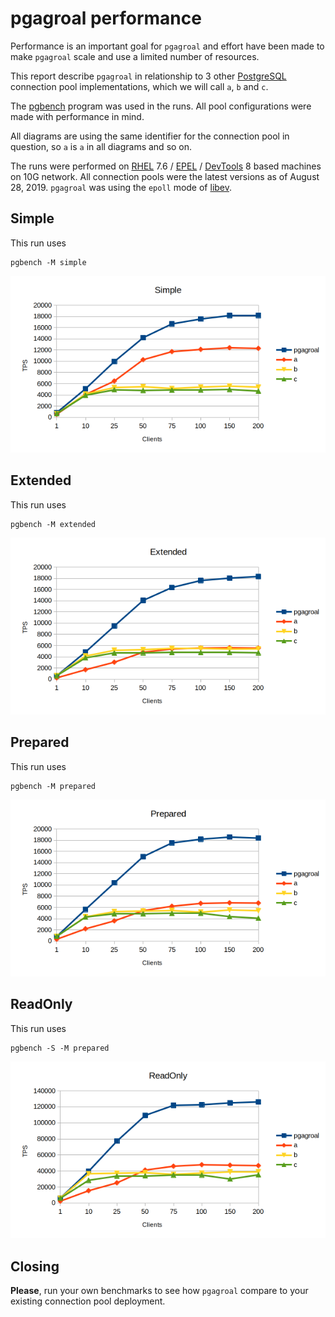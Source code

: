# pgagroal performance

Performance is an important goal for `pgagroal` and effort have been made
to make `pgagroal` scale and use a limited number of resources.

This report describe `pgagroal` in relationship to 3 other [PostgreSQL](https://www.postgresql.org)
connection pool implementations, which we will call `a`, `b` and `c`.

The [pgbench](https://www.postgresql.org/docs/11/pgbench.html) program was used in the runs. All pool
configurations were made with performance in mind.

All diagrams are using the same identifier for the connection pool in question, so `a` is `a` in all
diagrams and so on.

The runs were performed on [RHEL](https://www.redhat.com/en/technologies/linux-platforms/enterprise-linux) 7.6 /
[EPEL](https://access.redhat.com/solutions/3358) / [DevTools](https://developers.redhat.com/products/developertoolset/overview) 8
based machines on 10G network. All connection pools were the latest versions as of August 28, 2019. `pgagroal` was
using the `epoll` mode of [libev](http://software.schmorp.de/pkg/libev.html).

## Simple

This run uses

```
pgbench -M simple
```

![pgbench simple](https://github.com/agroal/pgagroal/raw/master/doc/images/perf-simple.png "pgbench simple")

## Extended

This run uses

```
pgbench -M extended
```

![pgbench extended](https://github.com/agroal/pgagroal/raw/master/doc/images/perf-extended.png "pgbench extended")

## Prepared

This run uses

```
pgbench -M prepared
```

![pgbench prepared](https://github.com/agroal/pgagroal/raw/master/doc/images/perf-prepared.png "pgbench prepared")

## ReadOnly

This run uses

```
pgbench -S -M prepared
```

![pgbench readonly](https://github.com/agroal/pgagroal/raw/master/doc/images/perf-readonly.png "pgbench readonly")

## Closing

**Please**, run your own benchmarks to see how `pgagroal` compare to your existing connection pool
deployment.
